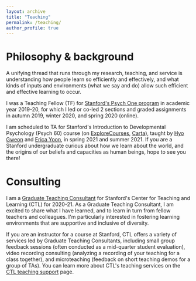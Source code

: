 ```yaml
---
layout: archive
title: "Teaching"
permalink: /teaching/
author_profile: true
---
```


Philosophy & background
======

A unifying thread that runs through my research, teaching, and service is understanding how people learn so efficiently and effectively, and what kinds of inputs and environments (what we say and do) allow such efficient and effective learning to occur.

I was a Teaching Fellow (TF) for [Stanford's Psych One program](https://psychone.stanford.edu/) in academic year 2019-20, for which I led or co-led 2 sections and graded assignments in autumn 2019, winter 2020, and spring 2020 (online).

I am scheduled to TA for Stanford's Introduction to Developmental Psychology (Psych 60) course (on
[ExploreCourses](https://explorecourses.stanford.edu/search?view=catalog&filter-coursestatus-Active=on&page=0&catalog=&academicYear=&q=psych+60&collapse=), [Carta](https://carta.stanford.edu/search/psych%2060)), taught by [Hyo Gweon](http://sll.stanford.edu/people.html) and [Erica Yoon](https://ejyoon.github.io/), in spring 2021 and summer 2021. If you are a Stanford undergraduate curious about how we learn about the world, and the origins of our beliefs and capacities as human beings, hope to see you there! </p>


Consulting
======

I am a [Graduate Teaching Consultant](https://ctl.stanford.edu/ta-training-support/graduate-teaching-consultants) for Stanford's Center for Teaching and Learning (CTL) for 2020-21. As a Graduate Teaching Consultant, I am excited to share what I have learned, and to learn in turn from fellow teachers and colleagues. I'm particularly interested in fostering learning environments that are supportive and inclusive of diversity.

If you are an instructor for a course at Stanford, CTL offers a variety of services led by Graduate Teaching Consultants, including small group feedback sessions (often conducted as a mid-quarter student evaluation), video recording consulting (analyzing a recording of your teaching for a class together), and microteaching (feedback on short teaching demos for a group of TAs). You can learn more about CTL's teaching services on the [CTL teaching support](https://ctl.stanford.edu/teaching-support) page.
